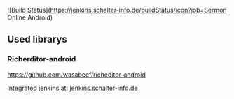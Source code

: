 ![Build Status](https://jenkins.schalter-info.de/buildStatus/icon?job=Sermon Online Android)

## Used librarys
### Richerditor-android
https://github.com/wasabeef/richeditor-android

Integrated jenkins at: jenkins.schalter-info.de
